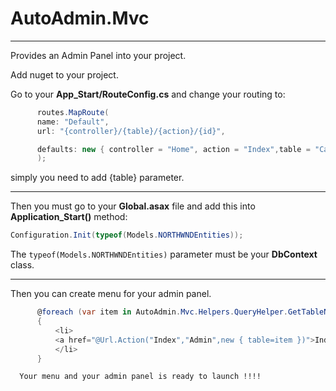 # AutoAdmin.Mvc
<hr />
<p> Provides an Admin Panel into your project.</p>


Add nuget to your project.

Go to your **App_Start/RouteConfig.cs** and change your routing to:

```csharp
      routes.MapRoute(
      name: "Default",
      url: "{controller}/{table}/{action}/{id}",

      defaults: new { controller = "Home", action = "Index",table = "Categories", id = UrlParameter.Optional }
      );
```

simply you need to add {table} parameter.
<hr />



Then you must go to your        **Global.asax**        file and add this into      **Application_Start()**      method:

```csharp
Configuration.Init(typeof(Models.NORTHWNDEntities));
```


The ```typeof(Models.NORTHWNDEntities)``` parameter must be your **DbContext** class.

<hr />
Then you can create menu for your admin panel.

```csharp
      @foreach (var item in AutoAdmin.Mvc.Helpers.QueryHelper.GetTableNames())
      {
          <li>
          <a href="@Url.Action("Index","Admin",new { table=item })">Index</a>
          </li>
      }
```

      Your menu and your admin panel is ready to launch !!!!